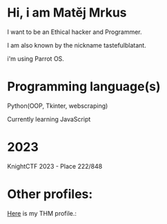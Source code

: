 # Hi, i am Matěj Mrkus
I want to be an Ethical hacker and Programmer.

I am also known by the nickname tastefulblatant.

i'm using Parrot OS.

# Programming language(s)

Python(OOP, Tkinter, webscraping)

Currently learning JavaScript

# 2023
KnightCTF 2023 - Place 222/848

# Other profiles:
[Here](https://tryhackme.com/p/tastefulblatant) is my THM profile.:

